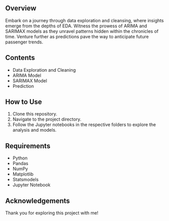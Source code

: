 ## Overview

Embark on a journey through data exploration and cleansing, where insights emerge from the depths of EDA. Witness the prowess of ARIMA and SARIMAX models as they unravel patterns hidden within the chronicles of time. Venture further as predictions pave the way to anticipate future passenger trends. 

## Contents

- Data Exploration and Cleaning
- ARIMA Model
- SARIMAX Model
- Prediction

## How to Use

1. Clone this repository.
2. Navigate to the project directory.
3. Follow the Jupyter notebooks in the respective folders to explore the analysis and models.

## Requirements

- Python
- Pandas
- NumPy
- Matplotlib
- Statsmodels
- Jupyter Notebook

## Acknowledgements

Thank you for exploring this project with me!
